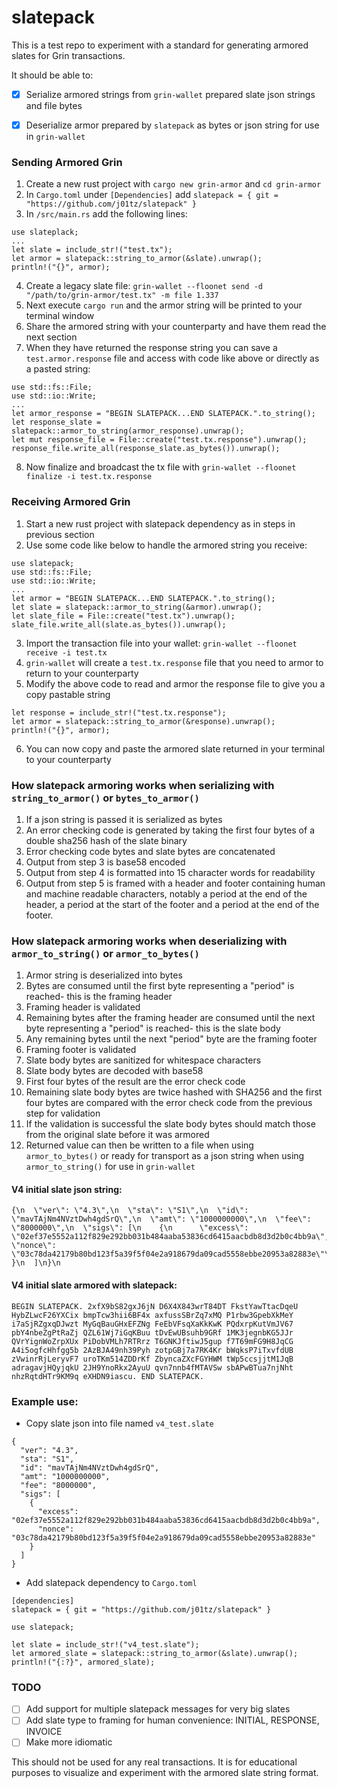 # slatepack
This is a test repo to experiment with a standard for generating armored slates for Grin transactions.

It should be able to:

- [x]  Serialize armored strings from `grin-wallet` prepared slate json strings and file bytes

- [x]  Deserialize armor prepared by `slatepack` as bytes or json string for use in `grin-wallet`

### Sending Armored Grin
1. Create a new rust project with `cargo new grin-armor` and `cd grin-armor`
2. In `Cargo.toml` under `[Dependencies]` add `slatepack = { git = "https://github.com/j01tz/slatepack" }`
3. In `/src/main.rs` add the following lines:
```
use slateplack;
...
let slate = include_str!("test.tx");
let armor = slatepack::string_to_armor(&slate).unwrap();
println!("{}", armor);
```
4. Create a legacy slate file: `grin-wallet --floonet send -d "/path/to/grin-armor/test.tx" -m file 1.337`
5. Next execute `cargo run` and the armor string will be printed to your terminal window
6. Share the armored string with your counterparty and have them read the next section
7. When they have returned the response string you can save a `test.armor.response` file and access with code like above or directly as a pasted string:
```
use std::fs::File;
use std::io::Write;
...
let armor_response = "BEGIN SLATEPACK...END SLATEPACK.".to_string();
let response_slate = slatepack::armor_to_string(armor_response).unwrap();
let mut response_file = File::create("test.tx.response").unwrap();
response_file.write_all(response_slate.as_bytes()).unwrap();
```
8. Now finalize and broadcast the tx file with `grin-wallet --floonet finalize -i test.tx.response`

### Receiving Armored Grin
1. Start a new rust project with slatepack dependency as in steps in previous section
2. Use some code like below to handle the armored string you receive:
```
use slatepack;
use std::fs::File;
use std::io::Write;
...
let armor = "BEGIN SLATEPACK...END SLATEPACK.".to_string();
let slate = slatepack::armor_to_string(&armor).unwrap();
let slate_file = File::create("test.tx").unwrap();
slate_file.write_all(slate.as_bytes()).unwrap();
```
3. Import the transaction file into your wallet: `grin-wallet --floonet receive -i test.tx`
4. `grin-wallet` will create a `test.tx.response` file that you need to armor to return to your counterparty
5. Modify the above code to read and armor the response file to give you a copy pastable string
```
let response = include_str!("test.tx.response");
let armor = slatepack::string_to_armor(&response).unwrap();
println!("{}", armor);
```
6. You can now copy and paste the armored slate returned in your terminal to your counterparty

### How slatepack armoring works when serializing with `string_to_armor()` or `bytes_to_armor()`
1. If a json string is passed it is serialized as bytes
2. An error checking code is generated by taking the first four bytes of a double sha256 hash of the slate binary
3. Error checking code bytes and slate bytes are concatenated
4. Output from step 3 is base58 encoded
5. Output from step 4 is formatted into 15 character words for readability
6. Output from step 5 is framed with a header and footer containing human and machine readable characters, notably a period at the end of the header, a period at the start of the footer and a period at the end of the footer.

### How slatepack armoring works when deserializing with `armor_to_string()` or `armor_to_bytes()`
1. Armor string is deserialized into bytes
2. Bytes are consumed until the first byte representing a "period" is reached- this is the framing header
3. Framing header is validated
4. Remaining bytes after the framing header are consumed until the next byte representing a "period" is reached- this is the slate body
5. Any remaining bytes until the next "period" byte are the framing footer
6. Framing footer is validated
7. Slate body bytes are sanitized for whitespace characters
8. Slate body bytes are decoded with base58
9. First four bytes of the result are the error check code
10. Remaining slate body bytes are twice hashed with SHA256 and the first four bytes are compared with the error check code from the previous step for validation
11. If the validation is successful the slate body bytes should match those from the original slate before it was armored
12. Returned value can then be written to a file when using `armor_to_bytes()` or ready for transport as a json string when using `armor_to_string()` for use in `grin-wallet`

#### V4 initial slate json string:
```
{\n  \"ver\": \"4.3\",\n  \"sta\": \"S1\",\n  \"id\": \"mavTAjNm4NVztDwh4gdSrQ\",\n  \"amt\": \"1000000000\",\n  \"fee\": \"8000000\",\n  \"sigs\": [\n    {\n      \"excess\": \"02ef37e5552a112f829e292bb031b484aaba53836cd6415aacbdb8d3d2b0c4bb9a\",\n      \"nonce\": \"03c78da42179b80bd123f5a39f5f04e2a918679da09cad5558ebbe20953a82883e\"\n    }\n  ]\n}\n
```

#### V4 initial slate armored with slatepack:
```
BEGIN SLATEPACK. 2xfX9bS82gxJ6jN D6X4X843wrT84DT FkstYawTtacDqeU HybZLwcF26YXCix bmpTcw3hii6BF4x axfussSBrZq7xMQ P1rbw3GpebXkMeY i7aSjRZgxqDJwzt MyGqBauGHxEFZNg FeEbVFsqXaKkKwK PQdxrpKutVmJV67 pbY4nbeZgPtRaZj QZL61Wj7iGqKBuu tDvEwUBsuhb9GRf 1MK3jegnbKG5JJr QVrYignWoZrpXUx PiDobVMLh7RTRrz T6GNKJftiwJ5gup f7T69mFG9H8JqCG A4i5ogfcHhfgg5b 2AzBJA49nh39Pyh zotpGBj7a7RK4Kr bWqksP7iTxvfdUB zVwinrRjLeryvF7 uroTKm514ZDDrKf ZbyncaZXcFGYHWM tWp5ccsjjtM1JqB adragavjHQyjqkU 2JH9YnoRkx2AyuU qvn7nnb4fMTAVSw sbAPwBTua7njNht nhzRqtdHTr9KM9q eXHDN9iascu. END SLATEPACK.
```

### Example use:
- Copy slate json into file named `v4_test.slate`

```
{
  "ver": "4.3",
  "sta": "S1",
  "id": "mavTAjNm4NVztDwh4gdSrQ",
  "amt": "1000000000",
  "fee": "8000000",
  "sigs": [
    {
      "excess": "02ef37e5552a112f829e292bb031b484aaba53836cd6415aacbdb8d3d2b0c4bb9a",
      "nonce": "03c78da42179b80bd123f5a39f5f04e2a918679da09cad5558ebbe20953a82883e"
    }
  ]
}

```

- Add slatepack dependency to `Cargo.toml`

```
[dependencies]
slatepack = { git = "https://github.com/j01tz/slatepack" }
```

```
use slatepack;

let slate = include_str!("v4_test.slate");
let armored_slate = slatepack::string_to_armor(&slate).unwrap();
println!("{:?}", armored_slate);
```

### TODO
- [ ] Add support for multiple slatepack messages for very big slates
- [ ] Add slate type to framing for human convenience: INITIAL, RESPONSE, INVOICE
- [ ] Make more idiomatic

This should not be used for any real transactions. It is for educational purposes to visualize and experiment with the armored slate string format.
